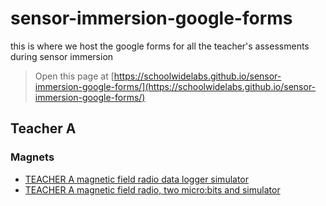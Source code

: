 # sensor-immersion-google-forms
this is where we host the google forms for all the teacher's assessments during sensor immersion

> Open this page at [https://schoolwidelabs.github.io/sensor-immersion-google-forms/](https://schoolwidelabs.github.io/sensor-immersion-google-forms/)

## Teacher A
### Magnets
 * [TEACHER A magnetic field radio data logger simulator](https://docs.google.com/forms/d/e/1FAIpQLScnAB9bMY2Oi234PsMJAwNb5KcrPF7NqbA_NkTgKpIigm1Ydw/viewform?usp=sf_link)
 * [TEACHER A magnetic field radio, two micro:bits and simulator](https://docs.google.com/forms/d/e/1FAIpQLSd6hJBnREZ60E1x8Nj7lPJAh3y_sgkYI5k5RLhy-pSJFDsEgg/viewform?usp=sf_link)
        
